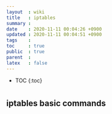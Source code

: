 ```yaml
---
layout  : wiki
title   : iptables
summary : 
date    : 2020-11-11 00:04:26 +0900
updated : 2020-11-11 00:04:51 +0900
tags    : 
toc     : true
public  : true
parent  : 
latex   : false
---
```

* TOC
{:toc}

# 

## iptables basic commands

